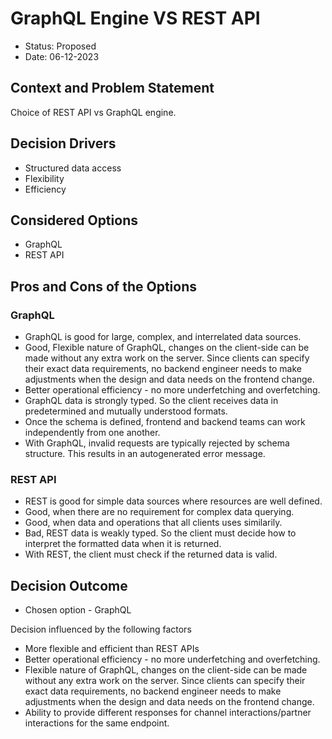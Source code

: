 # GraphQL Engine VS REST API
* Status: Proposed
* Date:  06-12-2023

## Context and Problem Statement

Choice of REST API vs GraphQL engine.

## Decision Drivers

* Structured data access
* Flexibility
* Efficiency

## Considered Options

* GraphQL
* REST API

## Pros and Cons of the Options

### GraphQL

* GraphQL is good for large, complex, and interrelated data sources.
* Good, Flexible nature of GraphQL, changes on the client-side can be made without any extra work on the server. Since clients can specify their exact data requirements, no backend engineer needs to make adjustments when the design and data needs on the frontend change.
* Better operational efficiency - no more underfetching and overfetching.
* GraphQL data is strongly typed. So the client receives data in predetermined and mutually understood formats.
* Once the schema is defined, frontend and backend teams can work independently from one another.
* With GraphQL, invalid requests are typically rejected by schema structure. This results in an autogenerated error message.

### REST API

* REST is good for simple data sources where resources are well defined. 
* Good, when there are no requirement for complex data querying.
* Good, when data and operations that all clients uses similarily.
* Bad, REST data is weakly typed. So the client must decide how to interpret the formatted data when it is returned.
* With REST, the client must check if the returned data is valid.

## Decision Outcome

* Chosen option - GraphQL

Decision influenced by the following factors
* More flexible and efficient than REST APIs
* Better operational efficiency - no more underfetching and overfetching.
* Flexible nature of GraphQL,  changes on the client-side can be made without any extra work on the server. Since clients can specify their exact data requirements, no backend engineer needs to make adjustments when the design and data needs on the frontend change.
* Ability to provide different responses for channel interactions/partner interactions for the same endpoint.


